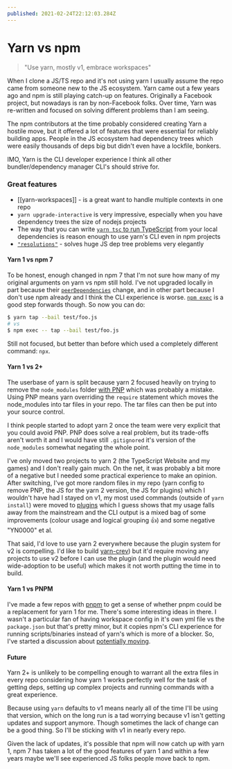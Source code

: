 ```yaml
---
published: 2021-02-24T22:12:03.284Z
---
```

# Yarn vs npm

> "Use yarn, mostly v1, embrace workspaces"

When I clone a JS/TS repo and it's not using yarn I usually assume the repo came from someone new to the JS ecosystem. Yarn came out a few years ago and npm is still playing catch-up on features. Originally a Facebook project, but nowadays is ran by non-Facebook folks. Over time, Yarn was re-written and focused on solving different problems than I am seeing.

The npm contributors at the time probably considered creating Yarn a hostile move, but it offered a lot of features that were essential for reliably building apps. People in the JS ecosystem had dependency trees which were easily thousands of deps big but didn't even have a lockfile, bonkers. 

IMO, Yarn is the CLI developer experience I think all other bundler/dependency manager CLI's should strive for.

### Great features

- [[yarn-workspaces]] - is a great want to handle multiple contexts in one repo
- `yarn upgrade-interactive` is very impressive, especially when you have dependency trees the size of nodejs projects
- The way that you can write [`yarn tsc` to run TypeScript](https://github.com/npm/rfcs/pull/279#issuecomment-748102000) from your local dependencies is reason enough to use yarn's CLI even in npm projects  
- [`"resolutions"`](https://classic.yarnpkg.com/en/docs/selective-version-resolutions/) - solves huge JS dep tree problems very elegantly

#### Yarn 1 vs npm 7

To be honest, enough changed in npm 7 that I'm not sure how many of my original arguments on yarn vs npm still hold. I've not upgraded locally in part because their [`peerDependencies`](https://github.blog/2021-02-02-npm-7-is-now-generally-available/) change, and in other part because I don't use npm already and I think the CLI experience is worse. [`npm exec`](https://docs.npmjs.com/cli/v7/commands/npm-exec) is a good step forwards though. So now you can do:

```sh
$ yarn tap --bail test/foo.js
# vs
$ npm exec -- tap --bail test/foo.js
```

Still not focused, but better than before  which used a completely different command: `npx`.

#### Yarn 1 vs 2+

The userbase of yarn is split because yarn 2 focused heavily on trying to remove the `node_modules` folder [with PNP](https://next.yarnpkg.com/features/pnp) which was probably a mistake. Using PNP means yarn overriding the `require` statement which moves the node_modules into tar files in your repo. The tar files can then be put into your source control.

I think people started to adopt yarn 2 once the team were very explicit that you could avoid PNP. PNP does solve a real problem, but its trade-offs aren't worth it and I would have still `.gitignored` it's version of the `node_modules` somewhat negating the whole point.

I've only moved two projects to yarn 2 (the TypeScript Website and my games) and I don't really gain much. On the net, it was probably a bit more of a negative but I needed some practical experience to make an opinion. After switching, I've got more random files in my repo (yarn config to remove PNP, the JS for the yarn 2 version, the JS for plugins) which I wouldn't have had I stayed on v1, my most used commands (outside of `yarn install`) were moved to [plugins](https://github.com/microsoft/TypeScript-Website/tree/v2/.yarn/plugins/%40yarnpkg) which I guess shows that my usage falls away from the mainstream and the CLI output is a mixed bag of some improvements (colour usage and logical grouping :+1:) and some negative "YN0000" et al.

That said, I'd love to use yarn 2 everywhere because the plugin system for v2 is compelling. I'd like to build [yarn-crev](https://github.com/crev-dev)) but it'd require moving any projects to use v2 before I can use the plugin (and the plugin would need wide-adoption to be useful) which makes it not worth putting the time in to build. 

#### Yarn 1 vs PNPM

I've made a few repos with [pnpm](https://pnpm.js.org) to get a sense of whether pnpm could be a replacement for yarn 1 for me. There's some interesting ideas in there. I wasn't a particular fan of having workspace config in it's own yml file vs the `package.json` but that's pretty minor, but it copies npm's CLI experience for running scripts/binaries instead of yarn's which is more of a blocker. So, I've started a discussion about [potentially moving](https://github.com/pnpm/pnpm/discussions/3191).

#### Future

Yarn 2+ is unlikely to be compelling enough to warrant all the extra files in every repo considering how yarn 1 works perfectly well for the task of getting deps, setting up complex projects and running commands with a great experience. 

Because using `yarn` defaults to v1 means nearly all of the time I'll be using that version, which on the long run is a tad worrying because v1 isn't getting updates and support anymore. Though sometimes the lack of change can be a good thing. So I'll be sticking with v1 in nearly every repo.

Given the lack of updates, it's possible that npm will now catch up with yarn 1, npm 7 has taken a lot of the good features of yarn 1 and within a few years maybe we'll see experienced JS folks people move back to npm. 
